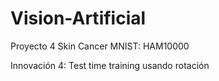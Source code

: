 # Vision-Artificial
Proyecto 4 Skin Cancer MNIST: HAM10000

Innovación 4: Test time training usando rotación
